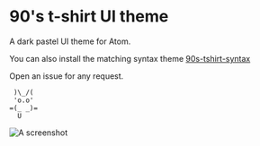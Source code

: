 # 90's t-shirt UI theme

A dark pastel UI theme for Atom.

You can also install the matching syntax theme [90s-tshirt-syntax](https://atom.io/themes/90s-tshirt-syntax)

Open an issue for any request.  

```
 )\_/(  
 'o.o'  
=(_ _)=  
  U  
```

![A screenshot](https://raw.githubusercontent.com/melinadonati/90s-tshirt-ui/master/screenshot.jpg)

